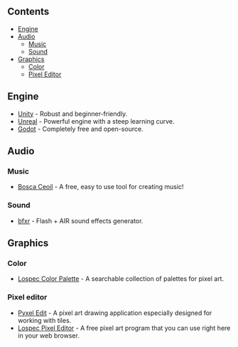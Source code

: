 
## Contents

- [Engine](#engine)
- [Audio](#audio)
  - [Music](#music)
  - [Sound](#sound)
- [Graphics](#graphics)
  - [Color](#color)
  - [Pixel Editor](#pixel-editor)

## Engine

- [Unity](https://unity.com/) - Robust and beginner-friendly.
- [Unreal](https://www.unrealengine.com/) - Powerful engine with a steep learning curve.
- [Godot](https://godotengine.org/) - Completely free and open-source.

## Audio

### Music

- [Bosca Ceoil](https://boscaceoil.net/) - A free, easy to use tool for creating music!

### Sound

- [bfxr](https://www.bfxr.net/) - Flash + AIR sound effects generator.

## Graphics

### Color
- [Lospec Color Palette](https://lospec.com/palette-list) - A searchable collection of palettes for pixel art.

### Pixel editor
- [Pyxel Edit](https://pyxeledit.com/) - A pixel art drawing application especially designed for working with tiles.
- [Lospec Pixel Editor](https://lospec.com/pixel-editor/) - A free pixel art program that you can use right here in your web browser.
